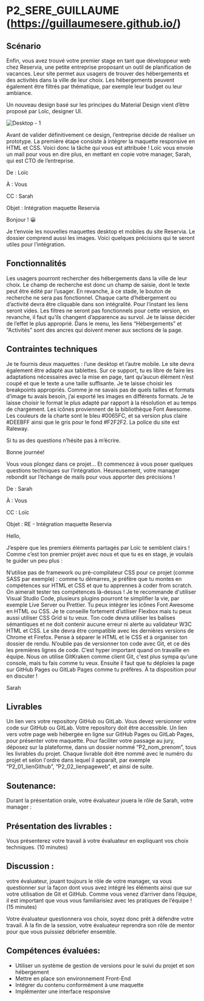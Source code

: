 # P2_SERE_GUILLAUME (https://guillaumesere.github.io/)


## Scénario

Enfin, vous avez trouvé votre premier stage en tant que développeur web chez Reservia, une petite entreprise proposant un outil de planification de vacances. Leur site permet aux usagers de trouver des hébergements et des activités dans la ville de leur choix. Les hébergements peuvent également être filtrés par thématique, par exemple leur budget ou leur ambiance.

Un nouveau design basé sur les principes du Material Design vient d’être proposé par Loïc, designer UI.

![Desktop - 1](https://user-images.githubusercontent.com/75996200/133606919-df76d1d2-e5b6-4fd8-a533-36d8a3ff3b8a.png)

Avant de valider définitivement ce design, l’entreprise décide de réaliser un prototype. La première étape consiste à intégrer la maquette responsive en HTML et CSS. Voici donc la tâche qui vous est attribuée ! Loïc vous envoie un mail pour vous en dire plus, en mettant en copie votre manager, Sarah, qui est CTO de l’entreprise.

De : Loïc

À : Vous

CC : Sarah

Objet : Intégration maquette Reservia

Bonjour ! 😀

Je t’envoie les nouvelles maquettes desktop et mobiles du site Reservia. Le dossier comprend aussi les images. Voici quelques précisions qui te seront utiles pour l’intégration.

   ## Fonctionnalités

Les usagers pourront rechercher des hébergements dans la ville de leur choix. Le champ de recherche est donc un champ de saisie, dont le texte peut être édité par l’usager. En revanche, à ce stade, le bouton de recherche ne sera pas fonctionnel.
Chaque carte d’hébergement ou d’activité devra être cliquable dans son intégralité. Pour l’instant les liens seront vides.
Les filtres ne seront pas fonctionnels pour cette version, en revanche, il faut qu’ils changent d’apparence au survol. Je te laisse décider de l’effet le plus approprié.
Dans le menu, les liens “Hébergements” et “Activités” sont des ancres qui doivent mener aux sections de la page.
 

   ## Contraintes techniques

Je te fournis deux maquettes : l’une desktop et l’autre mobile. Le site devra également être adapté aux tablettes. Sur ce support, tu es libre de faire les adaptations nécessaires avec la mise en page, tant qu’aucun élément n’est coupé et que le texte a une taille suffisante. Je te laisse choisir les breakpoints appropriés.
Comme je ne savais pas de quels tailles et formats d’image tu avais besoin, j’ai exporté les images en différents formats. Je te laisse choisir le format le plus adapté par rapport à la résolution et au temps de chargement.
Les icônes proviennent de la bibliothèque Font Awesome. Les couleurs de la charte sont le bleu #0065FC, et sa version plus claire #DEEBFF ainsi que le gris pour le fond #F2F2F2.
La police du site est Raleway.
 

Si tu as des questions n’hésite pas à m’écrire.

Bonne journée!

Vous vous plongez dans ce projet… Et commencez à vous poser quelques questions techniques sur l’intégration. Heureusement, votre manager rebondit sur l’échange de mails pour vous apporter des précisions !

De : Sarah

À : Vous

CC : Loïc

Objet : RE - Intégration maquette Reservia

Hello,

J’espère que les premiers éléments partagés par Loïc te semblent clairs ! Comme c’est ton premier projet avec nous et que tu es en stage, je voulais te guider un peu plus :

N’utilise pas de framework ou pré-compilateur CSS pour ce projet (comme SASS par exemple) : comme tu démarres, je préfère que tu montes en compétences sur HTML et CSS et que tu apprennes à coder from scratch. On aimerait tester tes compétences là-dessus !
Je te recommande d'utiliser Visual Studio Code, plusieurs plugins pourront te simplifier la vie, par exemple Live Server ou Prettier.
Tu peux intégrer les icônes Font Awesome en HTML ou CSS. Je te conseille fortement d’utiliser Flexbox mais tu peux aussi utiliser CSS Grid si tu veux.
Ton code devra utiliser les balises sémantiques et ne doit contenir aucune erreur ni alerte au validateur W3C HTML et CSS.
Le site devra être compatible avec les dernières versions de Chrome et Firefox.
Pense à séparer le HTML et le CSS et à organiser ton dossier de rendu.
N’oublie pas de versionner ton code avec Git, et ce dès les premières lignes de code. C’est hyper important quand on travaille en équipe. Nous on utilise GitKraken comme client Git, c'est plus sympa qu'une console, mais tu fais comme tu veux. Ensuite il faut que tu déploies la page sur GitHub Pages ou GitLab Pages comme tu préfères.
À ta disposition pour en discuter ! 

Sarah

 

## Livrables
Un lien vers votre repository GitHub ou GitLab. 
Vous devez versionner votre code sur GitHub ou GitLab.
Votre repository doit être accessible.
Un lien vers votre page web hébergée en ligne sur GitHub Pages ou GitLab Pages, pour présenter votre maquette. 
Pour faciliter votre passage au jury, déposez sur la plateforme, dans un dossier nommé “P2_nom_prenom”, tous les livrables du projet. Chaque livrable doit être nommé avec le numéro du projet et selon l'ordre dans lequel il apparaît, par exemple “P2_01_lienGithub”, “P2_02_lienpageweb”, et ainsi de suite.

## Soutenance:
Durant la présentation orale, votre évaluateur jouera le rôle de Sarah, votre manager : 

## Présentation des livrables :
Vous présenterez votre travail à votre évaluateur en expliquant vos choix techniques. (10 minutes)

## Discussion :
votre évaluateur, jouant toujours le rôle de votre manager, va vous questionner sur la façon dont vous avez intégré les éléments ainsi que sur votre utilisation de Git et GitHub. Comme vous venez d’arriver dans l’équipe, il est important que vous vous familiarisiez avec les pratiques de l’équipe ! (15 minutes)

Votre évaluateur questionnera vos choix, soyez donc prêt à défendre votre travail. À la fin de la session, votre évaluateur reprendra son rôle de mentor pour que vous puissiez débriefer ensemble.

## Compétences évaluées:
- Utiliser un système de gestion de versions pour le suivi du projet et son hébergement
- Mettre en place son environnement Front-End
- Intégrer du contenu conformément à une maquette
- Implémenter une interface responsive

